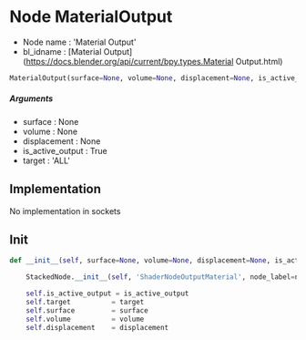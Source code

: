 # Node MaterialOutput

- Node name : 'Material Output'
- bl_idname : [Material Output](https://docs.blender.org/api/current/bpy.types.Material Output.html)


``` python
MaterialOutput(surface=None, volume=None, displacement=None, is_active_output=True, target='ALL', node_label=None, node_color=None)
```
##### Arguments

- surface : None
- volume : None
- displacement : None
- is_active_output : True
- target : 'ALL'

## Implementation

No implementation in sockets

## Init

``` python
def __init__(self, surface=None, volume=None, displacement=None, is_active_output=True, target='ALL', node_label=None, node_color=None):

    StackedNode.__init__(self, 'ShaderNodeOutputMaterial', node_label=node_label, node_color=node_color)

    self.is_active_output = is_active_output
    self.target          = target
    self.surface         = surface
    self.volume          = volume
    self.displacement    = displacement
```
